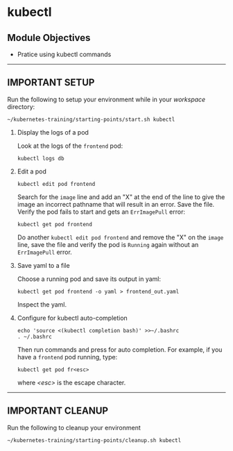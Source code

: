# kubectl

## Module Objectives

*  Pratice using kubectl commands

----

## **IMPORTANT SETUP**
Run the following to setup your environment while in your *workspace* directory:

```shell
~/kubernetes-training/starting-points/start.sh kubectl
```

1. Display the logs of a pod

    Look at the logs of the `frontend` pod:

    ```shell
    kubectl logs db
    ```

1. Edit a pod

    ```shell
    kubectl edit pod frontend
    ```

    Search for the `image` line and add an "X" at the end of
    the line to give the
    image an incorrect pathname that will result in an error.  Save the
    file.  Verify the pod fails to start and gets an `ErrImagePull` error:

    ```shell
    kubectl get pod frontend
    ```

    Do another `kubectl edit pod frontend` and remove the "X" on the
    `image` line, save the file and verify the pod is `Running` again
    without an `ErrImagePull` error.

1. Save yaml to a file

    Choose a running pod and save its output in yaml:

    ```shell
    kubectl get pod frontend -o yaml > frontend_out.yaml
    ```

    Inspect the yaml.

1. Configure for kubectl auto-completion

    ```shell
    echo 'source <(kubectl completion bash)' >>~/.bashrc
    . ~/.bashrc
    ```

    Then run commands and press *<esc>* for auto completion.
    For example, if you have a `frontend` pod running, type:

    ```shell
    kubectl get pod fr<esc>
    ```
    where *\<esc\>* is the escape character.

---

## **IMPORTANT CLEANUP**
Run the following to cleanup your environment

```shell
~/kubernetes-training/starting-points/cleanup.sh kubectl

